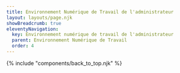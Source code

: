 ```yaml
---
title: Environnement Numérique de Travail de l'administrateur
layout: layouts/page.njk
showBreadcrumb: true
eleventyNavigation:
  key: Environnement numérique de travail de l'administrateur
  parent: Environnement Numérique de Travail
  order: 4
---
```





{% include "components/back_to_top.njk" %}